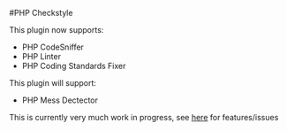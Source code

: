 #PHP Checkstyle

This plugin now supports:
* PHP CodeSniffer
* PHP Linter
* PHP Coding Standards Fixer

This plugin will support:
* PHP Mess Dectector

This is currently very much work in progress, see [here](https://github.com/benmatselby/atom-php-checkstyle/issues) for features/issues
